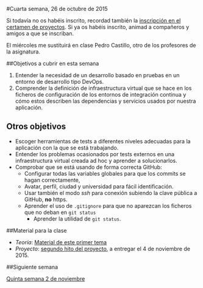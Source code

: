 #Cuarta semana, 26 de octubre de 2015

Si todavía no os habéis inscrito, recordad
también la
[inscripción en el certamen de proyectos](http://osl.ugr.es/2015/10/01/certamen-de-proyectos-libres-de-la-universidad-de-granada-2015-2016/). Si ya os habéis inscrito, animad a compañeros y amigos a que se inscriban.

El miércoles me sustituirá en clase Pedro Castillo, otro de los profesores de la asignatura.

##Objetivos a cubrir en esta semana

1. Entender la necesidad de un desarrollo basado en pruebas en un entorno de desarrollo tipo DevOps.
2. Comprender la definición de infraestructura virtual que se hace en los ficheros de configuración de los entornos de integración continua y cómo estos describen las dependencias y servicios usados por nuestra aplicación.

## Otros objetivos
* Escoger herramientas de tests a diferentes niveles adecuadas para la aplicación con la que se está trabajando.
* Entender los problemas ocasionados por tests externos en una infraestructura virtual creada ad hoc y aprender a solucionarlos.
* Comprobar que se está usando de forma correcta GitHub:
  * Configurar todas las variables globales para que los commits se hagan correctamente,
  * Avatar, perfil, ciudad y universidad para fácil identificación.
  * Usar también el modo *ssh* para conexión subiendo la clave pública a GitHub, **no** https.
  * Aprender el uso de `.gitignore` para que no aparezcan los ficheros que no deban en `git status`
	* Aprender la utilidad de `git status`. 

##Material para la clase

* *Teoría*:
  [Material de este primer tema](http://jj.github.io/CC/documentos/temas/Desarrollo_basado_en_pruebas)
* *Proyecto*:
  [segundo hito del proyecto](http://jj.github.io/CC/documentos/practicas/2.CI),
  a entregar el 4 de noviembre de 2015. 

##Siguiente semana

[Quinta semana 2 de noviembre](5-semana.md)
